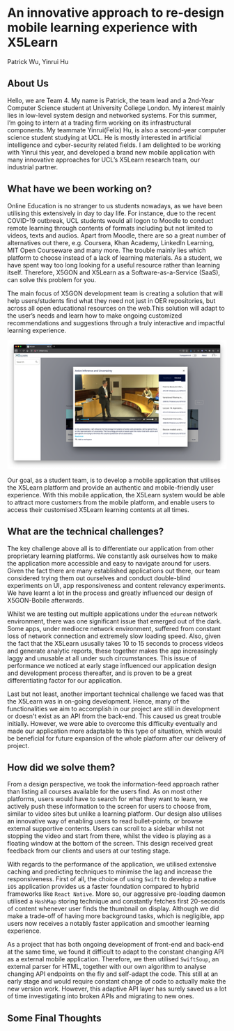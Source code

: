 # An innovative approach to re-design mobile learning experience with X5Learn

Patrick Wu, Yinrui Hu

## About Us

Hello, we are Team 4. My name is Patrick,  the team lead and a 2nd-Year Computer Science student at University College London. My interest mainly lies in low-level system design and networked systems. For this summer, I’m going to intern at a trading firm working on its infrastructural components.
My teammate Yinrui(Felix) Hu, is also a second-year computer science student studying at UCL. He is mostly interested in artificial intelligence and cyber-security related fields.
I am delighted to be working with Yinrui this year, and developed a brand new mobile application with many innovative approaches for UCL’s X5Learn research team, our industrial partner.

## What have we been working on?

Online Education is no stranger to us students nowadays, as we have been utilising this extensively in day to day life. For instance, due to the recent COVID-19 outbreak, UCL students would all logon to Moodle to conduct remote learning through contents of formats including but not limited to videos, texts and audios. Apart from Moodle, there are so a great number of alternatives out there, e.g. Coursera, Khan Academy, LinkedIn Learning, MIT Open Courseware and many more. The trouble mainly lies which platform to choose instead of a lack of learning materials. As a student, we have spent way too long looking for a useful resource rather than learning itself. Therefore, X5GON and X5Learn as a Software-as-a-Service (SaaS), can solve this problem for you.

The main focus of X5GON development team is creating a solution that will help users/students find what they need not just in OER repositories, but across all open educational resources on the web.This solution will adapt to the user’s needs and learn how to make ongoing customized recommendations and suggestions through a truly interactive and impactful learning experience.

![website version of X5Learn](./images/desktop.png)

Our goal, as a student team, is to develop a mobile application that utilises the X5Learn platform and provide an authentic and mobile-friendly user experience. With this mobile application, the X5Learn system would be able to attract more customers from the mobile platform, and enable users to access their customised X5Learn learning contents at all times.

## What are the technical challenges?

The key challenge above all is to differentiate our application from other proprietary learning platforms. We constantly ask ourselves how to make the application more accessible and easy to navigate around for users. Given the fact there are many established applications out there, our team considered trying them out ourselves and conduct double-blind experiments on UI, app responsiveness and content relevancy experiments. We have learnt a lot in the process and greatly influenced our design of X5GON-Bobile afterwards.

Whilst we are testing out multiple applications under the `eduroam` network environment, there was one significant issue that emerged out of the dark. Some apps, under mediocre network environment, suffered from constant loss of network connection and extremely slow loading speed. Also, given the fact that the X5Learn ususally takes 10 to 15 seconds to process videos and generate analytic reports, these together makes the app increasingly laggy and unusable at all under such circumstances. This issue of performance we noticed at early stage influenced our application design and development process thereafter, and is proven to be a great differentiating factor for our application.

Last but not least, another important technical challenge we faced was that the X5Learn was in on-going development. Hence, many of the functionalities we aim to accomplish in our project are still in development or doesn't exist as an API from the back-end. This caused us great trouble initially. However, we were able to overcome this difficulty eventually and made our application more adaptable to this type of situation, which would be beneficial for future expansion of the whole platform after our delivery of project.

## How did we solve them?

From a design perspective, we took the information-feed approach rather than listing all courses available for the users find. As on most other platforms, users would have to search for what they want to learn, we actively push these information to the screen for users to choose from, similar to video sites but unlike a learning platform. Our design also utilises an innovative way of enabling users to read bullet-points, or browse external supportive contents. Users can scroll to a sidebar whilst not stopping the video and start from there, whilst the video is playing as a floating window at the bottom of the screen. This design received great feedback from our clients and users at our testing stage.

With regards to the performance of the application, we utilised extensive caching and predicting techniques to minimise the lag and increase the responsiveness. First of all, the choice of using `Swift` to develop a native `iOS` application provides us a faster foundation compared to hybrid frameworks like `React Native`. More so, our aggressive pre-loading daemon utilised a `HashMap` storing technique and constantly fetches first 20-seconds of content whenever user finds the thumbnail on display. Although we did make a trade-off of having more background tasks, which is negligible, app users now receives a notably faster application and smoother learning experience.

As a project that has both ongoing development of front-end and back-end at the same time, we found it difficult to adapt to the constant changing API as a external mobile application. Therefore, we then utilised `SwiftSoup`, an external parser for HTML,
together with our own algorithm to analyse changing API endpoints on the fly and self-adapt the code. This still at an early stage and would require constant change of code to actually make the new version work. However, this adaptive API layer has surely saved us a lot of time investigating into broken APIs and migrating to new ones.

## Some Final Thoughts


